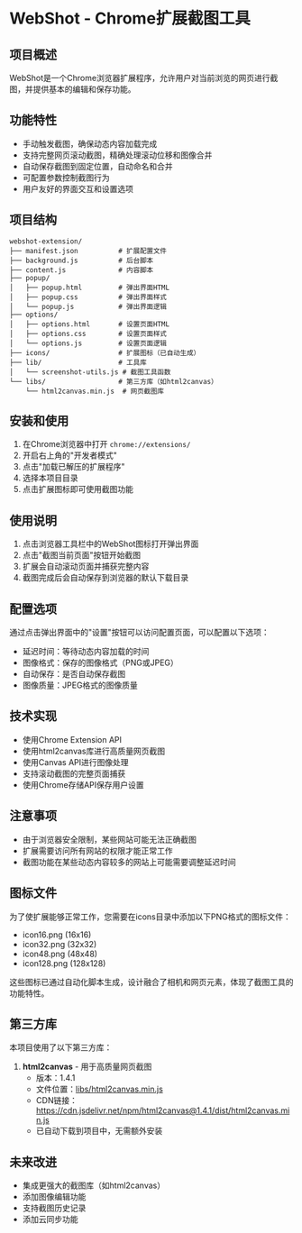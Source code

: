 # WebShot - Chrome扩展截图工具

## 项目概述

WebShot是一个Chrome浏览器扩展程序，允许用户对当前浏览的网页进行截图，并提供基本的编辑和保存功能。

## 功能特性

- 手动触发截图，确保动态内容加载完成
- 支持完整网页滚动截图，精确处理滚动位移和图像合并
- 自动保存截图到固定位置，自动命名和合并
- 可配置参数控制截图行为
- 用户友好的界面交互和设置选项

## 项目结构

```
webshot-extension/
├── manifest.json          # 扩展配置文件
├── background.js          # 后台脚本
├── content.js             # 内容脚本
├── popup/
│   ├── popup.html         # 弹出界面HTML
│   ├── popup.css          # 弹出界面样式
│   └── popup.js           # 弹出界面逻辑
├── options/
│   ├── options.html       # 设置页面HTML
│   ├── options.css        # 设置页面样式
│   └── options.js         # 设置页面逻辑
├── icons/                 # 扩展图标（已自动生成）
├── lib/                   # 工具库
│   └── screenshot-utils.js # 截图工具函数
└── libs/                  # 第三方库（如html2canvas）
    └── html2canvas.min.js  # 网页截图库
```

## 安装和使用

1. 在Chrome浏览器中打开 `chrome://extensions/`
2. 开启右上角的"开发者模式"
3. 点击"加载已解压的扩展程序"
4. 选择本项目目录
5. 点击扩展图标即可使用截图功能

## 使用说明

1. 点击浏览器工具栏中的WebShot图标打开弹出界面
2. 点击"截图当前页面"按钮开始截图
3. 扩展会自动滚动页面并捕获完整内容
4. 截图完成后会自动保存到浏览器的默认下载目录

## 配置选项

通过点击弹出界面中的"设置"按钮可以访问配置页面，可以配置以下选项：
- 延迟时间：等待动态内容加载的时间
- 图像格式：保存的图像格式（PNG或JPEG）
- 自动保存：是否自动保存截图
- 图像质量：JPEG格式的图像质量

## 技术实现

- 使用Chrome Extension API
- 使用html2canvas库进行高质量网页截图
- 使用Canvas API进行图像处理
- 支持滚动截图的完整页面捕获
- 使用Chrome存储API保存用户设置

## 注意事项

- 由于浏览器安全限制，某些网站可能无法正确截图
- 扩展需要访问所有网站的权限才能正常工作
- 截图功能在某些动态内容较多的网站上可能需要调整延迟时间

## 图标文件

为了使扩展能够正常工作，您需要在icons目录中添加以下PNG格式的图标文件：
- icon16.png (16x16)
- icon32.png (32x32)
- icon48.png (48x48)
- icon128.png (128x128)

这些图标已通过自动化脚本生成，设计融合了相机和网页元素，体现了截图工具的功能特性。

## 第三方库

本项目使用了以下第三方库：

1. **html2canvas** - 用于高质量网页截图
   - 版本：1.4.1
   - 文件位置：[libs/html2canvas.min.js](file:///d:/Work/WebShot/libs/html2canvas.min.js)
   - CDN链接：https://cdn.jsdelivr.net/npm/html2canvas@1.4.1/dist/html2canvas.min.js
   - 已自动下载到项目中，无需额外安装

## 未来改进

- 集成更强大的截图库（如html2canvas）
- 添加图像编辑功能
- 支持截图历史记录
- 添加云同步功能